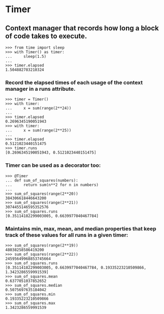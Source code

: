 # Timer


## Context manager that records how long a block of code takes to execute.

```
>>> from time import sleep
>>> with Timer() as timer:
...     sleep(1.5)
...
>>> timer.elapsed
1.504882783210324
```

### Record the elapsed times of each usage of the context manager in a runs attribute.

```
>>> timer = Timer()
>>> with timer:
...     x = sum(range(2**24))
...
>>> timer.elapsed
0.2696345190051943
>>> with timer:
...     x = sum(range(2**25))
...
>>> timer.elapsed
0.5121023440151475
>>> timer.runs
[0.2696345190051943, 0.5121023440151475]
```

### Timer can be used as a decorator too:

```
>>> @Timer
... def sum_of_squares(numbers):
...     return sum(n**2 for n in numbers)
...
>>> sum_of_squares(range(2**20))
384306618446643200
>>> sum_of_squares(range(2**21))
3074455146595352576
>>> sum_of_squares.runs
[0.35114182299003005, 0.6639977040467784]
```
        
### Maintains min, max, mean, and median properties that keep track of these values for all runs in a given timer:

```   
>>> sum_of_squares(range(2**19))
48038258586419200
>>> sum_of_squares(range(2**22))
24595649968853745664
>>> sum_of_squares.runs
[0.35114182299003005, 0.6639977040467784, 0.19335223210509866, 1.3423286559991539]
>>> sum_of_squares.mean
0.6377051037852652
>>> sum_of_squares.median
0.5075697635184042
>>> sum_of_squares.min
0.19335223210509866
>>> sum_of_squares.max
1.3423286559991539
```
